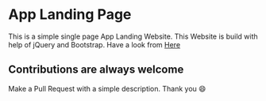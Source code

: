 # App Landing Page
This is a simple single page App Landing Website. This Website is build with help of jQuery and Bootstrap. Have a look from [Here](https://joykishansharma.github.io/The-App-Landing-Page/)

## Contributions are always welcome
Make a Pull Request with a simple description. Thank you :smile:
